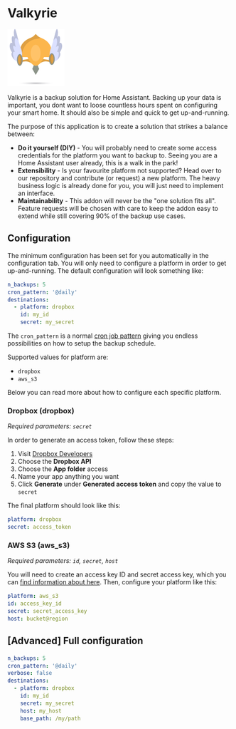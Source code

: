 # Valkyrie

![Valkyrie icon](https://raw.githubusercontent.com/Ekman/hass-addons/master/valkyrie/icon.png)

Valkyrie is a backup solution for Home Assistant. Backing up your data is important, you dont want to loose countless hours spent on configuring your smart home. It should also be simple and quick to get up-and-running.

The purpose of this application is to create a solution that strikes a balance between:

* **Do it yourself (DIY)** - You will probably need to create some access credentials for the platform you want to backup to. Seeing you are a Home Assistant user already, this is a walk in the park!
* **Extensibility** - Is your favourite platform not supported? Head over to our repository and contribute (or request) a new platform. The heavy business logic is already done for you, you will just need to implement an interface.
* **Maintainability** - This addon will never be the "one solution fits all". Feature requests will be chosen with care to keep the addon easy to extend while still covering 90% of the backup use cases.

## Configuration

The minimum configuration has been set for you automatically in the configuration tab. You will only need to configure a platform in order to get up-and-running. The default configuration will look something like:

```yml
n_backups: 5
cron_pattern: '@daily'
destinations:
  - platform: dropbox
    id: my_id
    secret: my_secret
```

The `cron_pattern` is a normal [cron job pattern](https://crontab.guru/) giving you endless possibilities on how to setup the backup schedule. 

Supported values for platform are:

* `dropbox`
* `aws_s3`

Below you can read more about how to configure each specific platform.

### Dropbox (dropbox)

*Required parameters: `secret`*

In order to generate an access token, follow these steps:

1. Visit [Dropbox Developers](https://www.dropbox.com/developers/apps/create)
2. Choose the **Dropbox API**
3. Choose the **App folder** access
4. Name your app anything you want
5. Click **Generate** under **Generated access token** and copy the value to `secret`

The final platform should look like this:

```yml
platform: dropbox
secret: access_token
```

### AWS S3 (aws_s3)

*Required parameters: `id`, `secret`, `host`*

You will need to create an access key ID and secret access key, which you can [find information about here](https://aws.amazon.com/premiumsupport/knowledge-center/create-access-key/). Then, configure your platform like this:

```yml
platform: aws_s3
id: access_key_id
secret: secret_access_key
host: bucket@region
```

## [Advanced] Full configuration

```yml
n_backups: 5
cron_pattern: '@daily'
verbose: false
destinations:
  - platform: dropbox
    id: my_id
    secret: my_secret
    host: my_host
    base_path: /my/path
```

